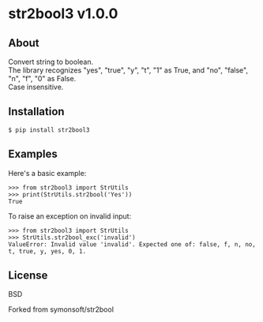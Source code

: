 # str2bool3 v1.0.0

## About
Convert string to boolean.  
The library recognizes "yes", "true", "y", "t", "1" as True, and "no", "false", "n", "f", "0" as False.  
Case insensitive.

## Installation

    $ pip install str2bool3

## Examples
Here's a basic example:

    >>> from str2bool3 import StrUtils
    >>> print(StrUtils.str2bool('Yes'))
    True

To raise an exception on invalid input:

    >>> from str2bool3 import StrUtils
    >>> StrUtils.str2bool_exc('invalid')
    ValueError: Invalid value 'invalid'. Expected one of: false, f, n, no, t, true, y, yes, 0, 1.

## License
BSD

Forked from symonsoft/str2bool
